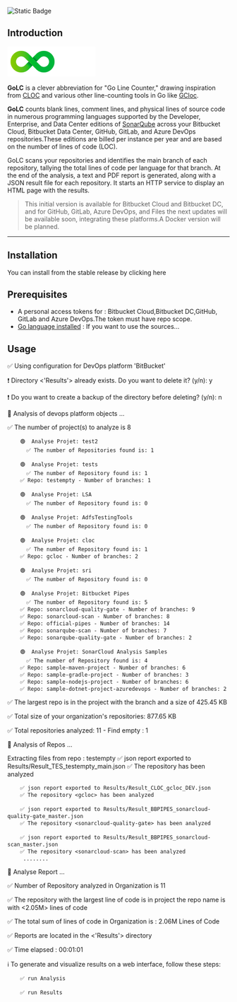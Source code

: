 ![Static Badge](https://img.shields.io/badge/Go-v1.22-blue:)

## Introduction

![architecture](imgs/Logo.png)

**GoLC** is a clever abbreviation for "Go Line Counter," drawing inspiration from [CLOC](https://github.com/AlDanial/cloc "AlDanial") and various other line-counting tools in Go like [GCloc](https://github.com/JoaoDanielRufino/gcloc "João Daniel Rufino").

**GoLC** counts blank lines, comment lines, and physical lines of source code in numerous programming languages supported by the Developer, Enterprise, and Data Center editions of [SonarQube](https://www.sonarsource.com/knowledge/languages/) across your Bitbucket Cloud, Bitbucket Data Center, GitHub, GitLab, and Azure DevOps repositories.These editions are billed per instance per year and are based on the number of lines of code (LOC).

GoLC scans your repositories and identifies the main branch of each repository, tallying the total lines of code per language for that branch.
At the end of the analysis, a text and PDF report is generated, along with a JSON result file for each repository. It starts an HTTP service to display an HTML page with the results.

> This initial version is available for Bitbucket Cloud and Bitbucket DC, and for GitHub, GitLab, Azure DevOps, and Files the next updates will be available soon, integrating these platforms.A Docker version will be planned.

---
## Installation

You can install from the stable release by clicking here

## Prerequisites 

* A personal access tokens for : Bitbucket Cloud,Bitbucket DC,GitHub, GitLab and Azure DevOps.The token must have repo scope.
* [Go language installed](https://go.dev/) : If you want to use the sources...

 ## Usage


✅ Using configuration for DevOps platform 'BitBucket'

❗️ Directory <'Results'> already exists. Do you want to delete it? (y/n): y

❗️ Do you want to create a backup of the directory before deleting? (y/n): n


🔎 Analysis of devops platform objects ...

✅ The number of project(s) to analyze is 8

        🟢  Analyse Projet: test2 
          ✅ The number of Repositories found is: 1

        🟢  Analyse Projet: tests 
          ✅ The number of Repository found is: 1
        ✅ Repo: testempty - Number of branches: 1

        🟢  Analyse Projet: LSA 
          ✅ The number of Repository found is: 0

        🟢  Analyse Projet: AdfsTestingTools 
          ✅ The number of Repository found is: 0

        🟢  Analyse Projet: cloc 
          ✅ The number of Repository found is: 1
        ✅ Repo: gcloc - Number of branches: 2

        🟢  Analyse Projet: sri 
          ✅ The number of Repository found is: 0

        🟢  Analyse Projet: Bitbucket Pipes 
          ✅ The number of Repository found is: 5
        ✅ Repo: sonarcloud-quality-gate - Number of branches: 9
        ✅ Repo: sonarcloud-scan - Number of branches: 8
        ✅ Repo: official-pipes - Number of branches: 14
        ✅ Repo: sonarqube-scan - Number of branches: 7
        ✅ Repo: sonarqube-quality-gate - Number of branches: 2

        🟢  Analyse Projet: SonarCloud Analysis Samples 
          ✅ The number of Repository found is: 4
        ✅ Repo: sample-maven-project - Number of branches: 6
        ✅ Repo: sample-gradle-project - Number of branches: 3
        ✅ Repo: sample-nodejs-project - Number of branches: 6
        ✅ Repo: sample-dotnet-project-azuredevops - Number of branches: 2

✅ The largest repo is <sample-nodejs-project> in the project <SAMPLES> with the branch <demo-app-week> and a size of 425.45 KB

✅ Total size of your organization's repositories: 877.65 KB

✅ Total repositories analyzed: 11 - Find empty : 1

🔎 Analysis of Repos ...

Extracting files from repo : testempty 
        ✅ json report exported to Results/Result_TES_testempty_main.json
        ✅ The repository <testempty> has been analyzed
                                                                                                    
        ✅ json report exported to Results/Result_CLOC_gcloc_DEV.json
        ✅ The repository <gcloc> has been analyzed
                                                                                              
        ✅ json report exported to Results/Result_BBPIPES_sonarcloud-quality-gate_master.json
        ✅ The repository <sonarcloud-quality-gate> has been analyzed
                                                                                              
        ✅ json report exported to Results/Result_BBPIPES_sonarcloud-scan_master.json
        ✅ The repository <sonarcloud-scan> has been analyzed
         ........

🔎 Analyse Report ...

✅ Number of Repository analyzed in Organization <sonar-demo> is 11 

✅ The repository with the largest line of code is in project <CLOC> the repo name is <gcloc> with <2.05M> lines of code

✅ The total sum of lines of code in Organization <sonar-demo> is : 2.06M Lines of Code


✅ Reports are located in the <'Results'> directory

✅ Time elapsed : 00:01:01

ℹ️  To generate and visualize results on a web interface, follow these steps: 

        ✅ run Analysis

        ✅ run Results